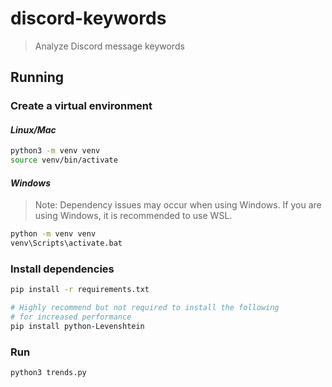 # discord-keywords

> Analyze Discord message keywords

## **Running**

### **Create a virtual environment**

#### *Linux/Mac*

```bash
python3 -m venv venv
source venv/bin/activate
```

#### *Windows*

> Note: Dependency issues may occur when using Windows. If you are using Windows, it is recommended to use WSL.

```bash
python -m venv venv
venv\Scripts\activate.bat
```

### **Install dependencies**

```bash
pip install -r requirements.txt

# Highly recommend but not required to install the following
# for increased performance
pip install python-Levenshtein   
```

### **Run**

```bash
python3 trends.py
```
